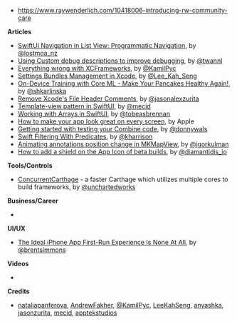 - https://www.raywenderlich.com/10418006-introducing-rw-community-care

**Articles**

* [SwiftUI Navigation in List View: Programmatic Navigation](https://lostmoa.com/blog/ProgrammaticNavigationInSwiftUIListView/), by [@lostmoa_nz](https://twitter.com/lostmoa_nz)
* [Using Custom debug descriptions to improve debugging](https://www.avanderlee.com/swift/custom-debug-descriptions/), by [@twannl](https://twitter.com/twannl)
* [Everything wrong with XCFrameworks](https://pyckamil.github.io/programming,/xcframework,/xcode/2020/05/09/everything-wrong-with-xcframeworks.html), by [@KamilPyc](https://twitter.com/KamilPyc)
* [Settings Bundles Management in Xcode](https://swiftsenpai.com/xcode/settings-bundles-management/), by [@Lee_Kah_Seng](https://twitter.com/Lee_Kah_Seng)
* [On-Device Training with Core ML - Make Your Pancakes Healthy Again!](https://www.netguru.com/codestories/on-device-training-with-core-ml-make-your-pancakes-healthy-again), by [@shkarlinska](https://twitter.com/shkarlinska)
* [Remove Xcode's File Header Comments](https://jasonzurita.com/remove-xcode-file-header-comments/), by [@jasonalexzurita](https://twitter.com/jasonalexzurita)
* [Template-view pattern in SwiftUI](https://swiftwithmajid.com/2020/05/13/template-view-pattern-in-swiftui/), by [@mecid](https://twitter.com/mecid)
* [Working with Arrays in SwiftUI](https://blog.apptekstudios.com/2020/05/working-with-arrays-in-swiftui/), by [@tobeasbrennan](https://twitter.com/tobeasbrennan)
* [How to make your app look great on every screen](https://developer.apple.com/news/?id=nixcb564), by Apple
* [Getting started with testing your Combine code](https://www.donnywals.com/getting-started-with-testing-your-combine-code/), by [@donnywals](https://twitter.com/donnywals)
* [Swift Filtering With Predicates](https://useyourloaf.com/blog/swift-filtering-with-predicates/), by [@kharrison](https://twitter.com/kharrison)
* [Animating annotations position change in MKMapView](https://blog.kulman.sk/animating-annotation-position-change-on-ios/), by [@igorkulman](https://twitter.com/igorkulman)
* [How to add a shield on the App Icon of beta builds](https://diamantidis.github.io/2020/05/10/add-shield-on-the-app-icon-of-beta-builds), by [@diamantidis_io](https://twitter.com/diamantidis_io)

**Tools/Controls**

* [ConcurrentCarthage](https://github.com/unchartedworks/ConcurrentCarthage) - a faster Carthage which utilizes multiple cores to build frameworks, by [@unchartedworks](https://github.com/unchartedworks/)

**Business/Career**

* 

**UI/UX**

* [The Ideal iPhone App First-Run Experience Is None At All](https://inessential.com/2020/05/09/the_ideal_iphone_app_first_run_experienc), by [@brentsimmons](https://twitter.com/brentsimmons/)

**Videos**

* 

**Credits**

* [nataliapanferova](https://github.com/nataliapanferova), [AndrewFakher](https://github.com/AndrewFakher), [@KamilPyc](https://twitter.com/KamilPyc), [LeeKahSeng](https://github.com/LeeKahSeng), [anyashka](https://github.com/anyashka), [jasonzurita](https://github.com/jasonzurita), [mecid](https://github.com/mecid), [apptekstudios](https://github.com/apptekstudios)

